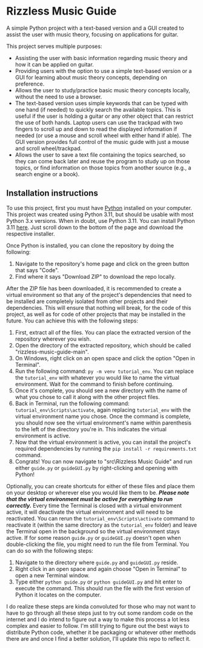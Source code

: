 # **Rizzless Music Guide**

A simple Python project with a text-based version and a GUI created to assist the user with music theory, focusing on 
applications for guitar.

This project serves multiple purposes:
  - Assisting the user with basic information regarding music theory and how it can be applied on guitar.
  - Providing users with the option to use a simple text-based version or a GUI for learning about music theory 
concepts, depending on preference.
  - Allows the user to study/practice basic music theory concepts locally, without the need to use a browser.
  - The text-based version uses simple keywords that can be typed with one hand (if needed) to quickly search the 
available topics. This is useful if the user is holding a guitar or any other object that can restrict the use of both 
hands. Laptop users can use the trackpad with two fingers to scroll up and down to read the displayed information if 
needed (or use a mouse and scroll wheel with either hand if able). The GUI version provides full control of the music 
guide with just a mouse and scroll wheel/trackpad.
  - Allows the user to save a text file containing the topics searched, so they can come back later and reuse the 
program to study up on those topics, or find information on those topics from another source (e.g., a search engine or a
book).

## **Installation instructions**

To use this project, first you must have [Python](https://www.python.org/downloads/) installed on your computer. This 
project was created using Python 3.11, but should be usable with most Python 3.x versions. When in doubt, use Python 
3.11. You can install Python 3.11 [here](https://www.python.org/downloads/release/python-3110/). Just scroll down to the
bottom of the page and download the respective installer.

Once Python is installed, you can clone the repository by doing the following:
1. Navigate to the repository's home page and click on the green button that says "Code".
1. Find where it says "Download ZIP" to download the repo locally.

After the ZIP file has been downloaded, it is recommended to create a virtual environment so that any of the 
project's dependencies that need to be installed are completely isolated from other projects and their dependencies.
This will ensure that nothing will break, for the code of this project, as well as for code of other projects that may 
be installed in the future. You can achieve this with the following steps:
1. First, extract all of the files. You can place the extracted version of the repository wherever you wish.
2. Open the directory of the extracted repository, which should be called "rizzless-music-guide-main".
3. On Windows, right click on an open space and click the option "Open in Terminal".
4. Run the following command: ```py -m venv tutorial_env```. You can replace the ```tutorial_env``` with whatever you
would like to name the virtual environment. Wait for the command to finish before continuing.
5. Once it's complete, you should see a new directory with the name of what you chose to call it along with the other 
project files.
6. Back in Terminal, run the following command: ```tutorial_env\Scripts\activate```, again replacing ```tutorial_env```
with the virtual environment name you chose. Once the command is complete, you should now see the virtual environment's 
name within parenthesis to the left of the directory you're in. This indicates the virtual environment is active.
7. Now that the virtual environment is active, you can install the project's required dependencies by running the 
```pip install -r requirements.txt``` command.
8. Congrats! You can now navigate to "src\Rizzless Music Guide\" and run either ```guide.py``` or ```guideGUI.py``` by 
right-clicking and opening with Python!

Optionally, you can create shortcuts for either of these files and place them on your desktop or wherever else you would
like them to be. ***Please note that the virtual environment must be active for everything to run correctly.*** Every 
time the Terminal is closed with a virtual environment active, it will deactivate the virtual environment and will need 
to be reactivated. You can rerun the ```tutorial_env\Scripts\activate``` command to reactivate it (within the same 
directory as the ```tutorial_env``` folder) and leave the Terminal open in the background so the virtual environment 
stays active. If for some reason ```guide.py``` or ```guideGUI.py``` doesn't open when double-clicking the file, you 
might need to run the file from Terminal. You can do so with the following steps:
1. Navigate to the directory where ```guide.py``` and ```guideGUI.py``` reside.
2. Right click in an open space and again choose "Open in Terminal" to open a new Terminal window.
3. Type either ```python guide.py``` or ```python guideGUI.py``` and hit enter to execute the command. This should run 
the file with the first version of Python it locates on the computer.

I do realize these steps are kinda convoluted for those who may not want to have to go through all these steps just to 
try out some random code on the internet and I do intend to figure out a way to make this process a lot less complex and
easier to follow. I'm still trying to figure out the best ways to distribute Python code, whether it be packaging or
whatever other methods there are and once I find a better solution, I'll update this repo to reflect it.
